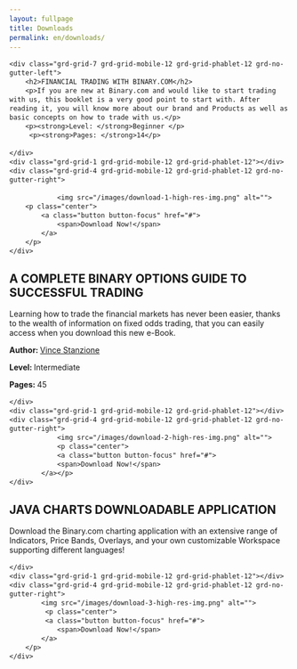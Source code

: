 ```yaml
---
layout: fullpage
title: Downloads
permalink: en/downloads/
---
```

<div class="content-box-2">
	
	<div class="grd-grid-7 grd-grid-mobile-12 grd-grid-phablet-12 grd-no-gutter-left">
	   	<h2>FINANCIAL TRADING WITH BINARY.COM</h2>
	   	<p>If you are new at Binary.com and would like to start trading with us, this booklet is a very good point to start with. After reading it, you will know more about our brand and Products as well as basic concepts on how to trade with us.</p>
	   	<p><strong>Level: </strong>Beginner </p>
		 <p><strong>Pages: </strong>14</p>    	
		     
	</div>
	<div class="grd-grid-1 grd-grid-mobile-12 grd-grid-phablet-12"></div>
	<div class="grd-grid-4 grd-grid-mobile-12 grd-grid-phablet-12 grd-no-gutter-right">

				<img src="/images/download-1-high-res-img.png" alt="">
		<p class="center">
			<a class="button button-focus" href="#">
				<span>Download Now!</span>
			</a>
		</p>	
	</div>
</div>
<div class="content-box-2">
<div class="grd-grid-7 grd-grid-mobile-12 grd-grid-phablet-12 grd-no-gutter-left">
	   	<h2>A COMPLETE BINARY OPTIONS GUIDE TO SUCCESSFUL TRADING</h2>
	   	<p>Learning how to trade the financial markets has never been easier, thanks to the wealth of information on fixed odds trading, that you can easily access when you download this new e-Book.</p>
	   	<p><strong>Author: </strong><a href="">Vince Stanzione</a></p>
	   	<p><strong>Level: </strong>Intermediate</p>
		 <p><strong>Pages: </strong>45</p>    	
		     
	</div>
	<div class="grd-grid-1 grd-grid-mobile-12 grd-grid-phablet-12"></div>
	<div class="grd-grid-4 grd-grid-mobile-12 grd-grid-phablet-12 grd-no-gutter-right">
		   		<img src="/images/download-2-high-res-img.png" alt="">
		   		<p class="center">
		   		<a class="button button-focus" href="#">
				<span>Download Now!</span>
			</a></p>
	</div>
</div>
<div class="content-box-2 no-border-bottom">
<div class="grd-grid-7 grd-grid-mobile-12 grd-grid-phablet-12 grd-no-gutter-left">
	   	<h2>JAVA CHARTS DOWNLOADABLE APPLICATION</h2>
	   	<p>Download the Binary.com charting application with an extensive range of Indicators, Price Bands, Overlays, and your own customizable Workspace supporting different languages!</p>   	
		    
	</div>
	<div class="grd-grid-1 grd-grid-mobile-12 grd-grid-phablet-12"></div>
	<div class="grd-grid-4 grd-grid-mobile-12 grd-grid-phablet-12 grd-no-gutter-right">
		   	<img src="/images/download-3-high-res-img.png" alt="">
		   	 <p class="center">
		   	 <a class="button button-focus" href="#">
				<span>Download Now!</span>
			</a>
		</p>
	</div>
</div>



